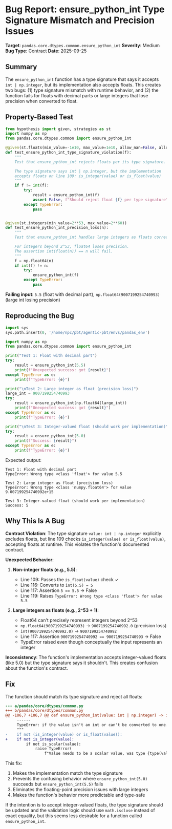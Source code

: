 # Bug Report: ensure_python_int Type Signature Mismatch and Precision Issues

**Target**: `pandas.core.dtypes.common.ensure_python_int`
**Severity**: Medium
**Bug Type**: Contract
**Date**: 2025-09-25

## Summary

The `ensure_python_int` function has a type signature that says it accepts `int | np.integer`, but its implementation also accepts floats. This creates two bugs: (1) type signature mismatch with runtime behavior, and (2) the function fails for floats with decimal parts or large integers that lose precision when converted to float.

## Property-Based Test

```python
from hypothesis import given, strategies as st
import numpy as np
from pandas.core.dtypes.common import ensure_python_int

@given(st.floats(min_value=-1e10, max_value=1e10, allow_nan=False, allow_infinity=False))
def test_ensure_python_int_type_signature_violation(f):
    """
    Test that ensure_python_int rejects floats per its type signature.

    The type signature says int | np.integer, but the implementation
    accepts floats on line 109: is_integer(value) or is_float(value)
    """
    if f != int(f):
        try:
            result = ensure_python_int(f)
            assert False, f"Should reject float {f} per type signature"
        except TypeError:
            pass


@given(st.integers(min_value=2**53, max_value=2**60))
def test_ensure_python_int_precision_loss(n):
    """
    Test that ensure_python_int handles large integers as floats correctly.

    For integers beyond 2^53, float64 loses precision.
    The assertion int(float(n)) == n will fail.
    """
    f = np.float64(n)
    if int(f) != n:
        try:
            ensure_python_int(f)
        except TypeError:
            pass
```

**Failing input**: `5.5` (float with decimal part), `np.float64(9007199254740993)` (large int losing precision)

## Reproducing the Bug

```python
import sys
sys.path.insert(0, '/home/npc/pbt/agentic-pbt/envs/pandas_env')

import numpy as np
from pandas.core.dtypes.common import ensure_python_int

print("Test 1: Float with decimal part")
try:
    result = ensure_python_int(5.5)
    print(f"Unexpected success: got {result}")
except TypeError as e:
    print(f"TypeError: {e}")

print("\nTest 2: Large integer as float (precision loss)")
large_int = 9007199254740993
try:
    result = ensure_python_int(np.float64(large_int))
    print(f"Unexpected success: got {result}")
except TypeError as e:
    print(f"TypeError: {e}")

print("\nTest 3: Integer-valued float (should work per implementation)")
try:
    result = ensure_python_int(5.0)
    print(f"Success: {result}")
except TypeError as e:
    print(f"TypeError: {e}")
```

Expected output:
```
Test 1: Float with decimal part
TypeError: Wrong type <class 'float'> for value 5.5

Test 2: Large integer as float (precision loss)
TypeError: Wrong type <class 'numpy.float64'> for value 9.007199254740992e+15

Test 3: Integer-valued float (should work per implementation)
Success: 5
```

## Why This Is A Bug

**Contract Violation**: The type signature `value: int | np.integer` explicitly excludes floats, but line 109 checks `is_integer(value) or is_float(value)`, accepting floats at runtime. This violates the function's documented contract.

**Unexpected Behavior**:

1. **Non-integer floats (e.g., 5.5)**:
   - Line 109: Passes the `is_float(value)` check ✓
   - Line 116: Converts to `int(5.5) = 5`
   - Line 117: Assertion `5 == 5.5` → False
   - Line 119: Raises `TypeError: Wrong type <class 'float'> for value 5.5`

2. **Large integers as floats (e.g., 2^53 + 1)**:
   - Float64 can't precisely represent integers beyond 2^53
   - `np.float64(9007199254740993)` → `9007199254740992.0` (precision loss)
   - `int(9007199254740992.0)` → `9007199254740992`
   - Line 117: Assertion `9007199254740992 == 9007199254740993` → False
   - TypeError raised even though conceptually the input represents an integer

**Inconsistency**: The function's implementation accepts integer-valued floats (like 5.0) but the type signature says it shouldn't. This creates confusion about the function's contract.

## Fix

The function should match its type signature and reject all floats:

```diff
--- a/pandas/core/dtypes/common.py
+++ b/pandas/core/dtypes/common.py
@@ -106,7 +106,7 @@ def ensure_python_int(value: int | np.integer) -> int:
     ------
     TypeError: if the value isn't an int or can't be converted to one.
     """
-    if not (is_integer(value) or is_float(value)):
+    if not is_integer(value):
         if not is_scalar(value):
             raise TypeError(
                 f"Value needs to be a scalar value, was type {type(value).__name__}"
```

This fix:
1. Makes the implementation match the type signature
2. Prevents the confusing behavior where `ensure_python_int(5.0)` succeeds but `ensure_python_int(5.5)` fails
3. Eliminates the floating-point precision issues with large integers
4. Makes the function's behavior more predictable and type-safe

If the intention is to accept integer-valued floats, the type signature should be updated and the validation logic should use `math.isclose` instead of exact equality, but this seems less desirable for a function called `ensure_python_int`.